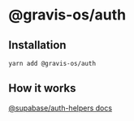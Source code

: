 # @gravis-os/auth

## Installation
`yarn add @gravis-os/auth`

## How it works
[@supabase/auth-helpers docs](https://github.com/supabase/auth-helpers/blob/main/packages/nextjs/README.md)

